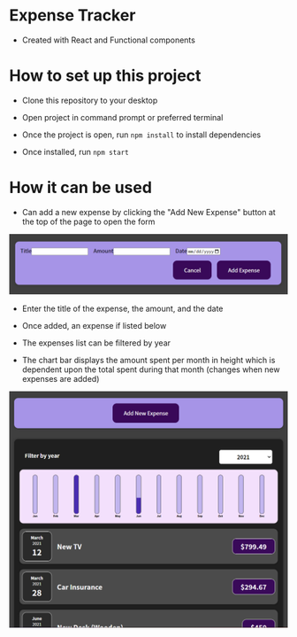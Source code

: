# Expense Tracker

* Created with React and Functional components

# How to set up this project

* Clone this repository to your desktop

* Open project in command prompt or preferred terminal

* Once the project is open, run `npm install` to install dependencies

* Once installed, run `npm start`

# How it can be used

* Can add a new expense by clicking the "Add New Expense" button at the top of the page to open the form

![add-expense-screenshot](./images/add-expense-screenshot.png)

* Enter the title of the expense, the amount, and the date

* Once added, an expense if listed below

* The expenses list can be filtered by year

* The chart bar displays the amount spent per month in height which is dependent upon the total spent during that month (changes when new expenses are added)

![expense-tracker-screenshot](./images/expense-tracker-screenshot.png)
